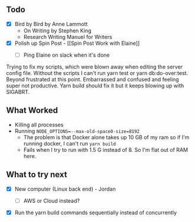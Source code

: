 ## Todo
- [x] Bird by Bird by Anne Lammott 
	- On Writing by Stephen King
	- Research Writing Manuel for Writers
- [x] Polish up Spin Post - [[Spin Post Work with Elaine]]
	- [ ] Ping Elaine on slack when it's done


Trying to fix my scripts, which were blown away when editing the server config file. Without the scripts I can't run yarn test or yarn db:do-over:test. Beyond frustrated at this point. Embarrassed and confused and feeling super not productive. Yarn build should fix it but it keeps blowing up with SIGABRT. 

## What Worked
- Killing all processes
- Running `NODE_OPTIONS=--max-old-space0-size=8192`
	- The problem is that Docker alone takes up 10 GB of my ram so if I'm running docker, I can't run `yarn build`
	- Fails when I try to run with 1.5 G instead of 8. So I'm flat out of RAM here. 

## What to try next
- [x] New computer (Linux back end) - Jordan
	- [ ] AWS or Cloud instead?
- [x] Run the yarn build commands sequentially instead of concurrently

